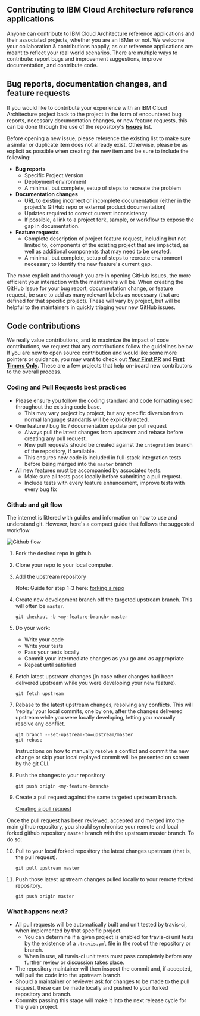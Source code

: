 ## Contributing to IBM Cloud Architecture reference applications
Anyone can contribute to IBM Cloud Architecture reference applications and their associated projects, whether you are an IBMer or not.
We welcome your collaboration & contributions happily, as our reference applications are meant to reflect your real world scenarios.
There are multiple ways to contribute: report bugs and improvement suggestions, improve documentation, and contribute code.


## Bug reports, documentation changes, and feature requests

If you would like to contribute your experience with an IBM Cloud Architecture project back to the project in the form of encountered bug reports, necessary documentation changes, or new feature requests, this can be done through the use of the repository's [**Issues**](#) list.  

Before opening a new issue, please reference the existing list to make sure a similar or duplicate item does not already exist.  Otherwise, please be as explicit as possible when creating the new item and be sure to include the following:

- **Bug reports**
  - Specific Project Version
  - Deployment environment
  - A minimal, but complete, setup of steps to recreate the problem
- **Documentation changes**
  - URL to existing incorrect or incomplete documentation (either in the project's GitHub repo or external product documentation)
  - Updates required to correct current inconsistency
  - If possible, a link to a project fork, sample, or workflow to expose the gap in documentation.
- **Feature requests**
  - Complete description of project feature request, including but not limited to, components of the existing project that are impacted, as well as additional components that may need to be created.
  - A minimal, but complete, setup of steps to recreate environment necessary to identify the new feature's current gap.

The more explicit and thorough you are in opening GitHub Issues, the more efficient your interaction with the maintainers will be.  When creating the GitHub Issue for your bug report, documentation change, or feature request, be sure to add as many relevant labels as necessary (that are defined for that specific project).  These will vary by project, but will be helpful to the maintainers in quickly triaging your new GitHub issues.

## Code contributions

We really value contributions, and to maximize the impact of code contributions, we request that any contributions follow the guidelines below.  If you are new to open source contribution and would like some more pointers or guidance, you may want to check out [**Your First PR**](http://yourfirstpr.github.io/) and [**First Timers Only**](https://www.firsttimersonly.com/).  These are a few projects that help on-board new contributors to the overall process.

### Coding and Pull Requests best practices
- Please ensure you follow the coding standard and code formatting used throughout the existing code base.
  - This may vary project by project, but any specific diversion from normal language standards will be explicitly noted.
- One feature / bug fix / documentation update per pull request
  - Always pull the latest changes from upstream and rebase before creating any pull request.  
  - New pull requests should be created against the `integration` branch of the repository, if available.
  - This ensures new code is included in full-stack integration tests before being merged into the `master` branch
- All new features must be accompanied by associated tests.
  - Make sure all tests pass locally before submitting a pull request.
  - Include tests with every feature enhancement, improve tests with every bug fix

### Github and git flow

The internet is littered with guides and information on how to use and understand git.
However, here's a compact guide that follows the suggested workflow

![Github flow](https://github.com/ibm-cloud-architecture/refarch-cloudnative/tree/master/static/imgs/github_flow.png)

1. Fork the desired repo in github.

2. Clone your repo to your local computer.

3. Add the upstream repository

    Note: Guide for step 1-3 here: [forking a repo](https://help.github.com/articles/fork-a-repo/)

4. Create new development branch off the targeted upstream branch.  This will often be `master`.

    ```
    git checkout -b <my-feature-branch> master
    ```

5. Do your work:
   - Write your code
   - Write your tests
   - Pass your tests locally
   - Commit your intermediate changes as you go and as appropriate
   - Repeat until satisfied

6. Fetch latest upstream changes (in case other changes had been delivered upstream while you were developing your new feature).

    ```
    git fetch upstream
    ```
7. Rebase to the latest upstream changes, resolving any conflicts. This will 'replay' your local commits, one by one, after the changes delivered upstream while you were locally developing, letting you manually resolve any conflict.

    ```
    git branch --set-upstream-to=upstream/master
    git rebase
    ```
    Instructions on how to manually resolve a conflict and commit the new change or skip your local replayed commit will be presented on screen by the git CLI.

8. Push the changes to your repository

    ```
    git push origin <my-feature-branch>
    ```

9. Create a pull request against the same targeted upstream branch.

    [Creating a pull request](https://help.github.com/articles/creating-a-pull-request/)

Once the pull request has been reviewed, accepted and merged into the main github repository, you should synchronise your remote and local forked github repository `master` branch with the upstream master branch. To do so:

10. Pull to your local forked repository the latest changes upstream (that is, the pull request).

    ```
    git pull upstream master
    ```

11. Push those latest upstream changes pulled locally to your remote forked repository.

    ```
    git push origin master
    ```

### What happens next?
- All pull requests will be automatically built and unit tested by travis-ci, when implemented by that specific project.
  - You can determine if a given project is enabled for travis-ci unit tests by the existence of a `.travis.yml` file in the root of the repository or branch.
  - When in use, all travis-ci unit tests must pass completely before any further review or discussion takes place.
- The repository maintainer will then inspect the commit and, if accepted, will pull the code into the upstream branch.
- Should a maintainer or reviewer ask for changes to be made to the pull request, these can be made locally and pushed to your forked repository and branch.
- Commits passing this stage will make it into the next release cycle for the given project.
